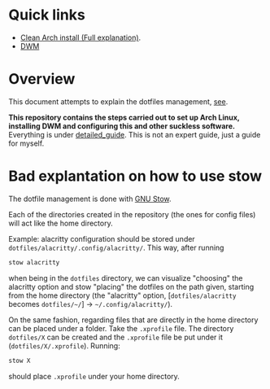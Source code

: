 # Quick links
- [Clean Arch install (Full explanation)](./detailed_guide/README.md). 
- [DWM](https://github.com/Isac-AS/dwm)

# Overview
This document attempts to explain the dotfiles management, [see](#bad-explantation-on-how-to-use-stow).

**This repository contains the steps carried out to set up Arch Linux, installing DWM and configuring this and other suckless software.** Everything is under [detailed_guide](./detailed_guide/). This is not an expert guide, just a guide for myself.

# Bad explantation on how to use stow
The dotfile management is done with [GNU Stow](https://www.gnu.org/software/stow/).

Each of the directories created in the repository (the ones for config files) will act like the home directory. 

Example: alacritty configuration should be stored under `dotfiles/alacritty/.config/alacritty/`. This way, after running
```bash
stow alacritty
```
when being in the `dotfiles` directory, we can visualize "choosing" the alacritty option and stow "placing" the dotfiles on the path given, starting from the home directory (the "alacritty" option, [`dotfiles/alacritty` becomes `dotfiles/~/`] -> `~/.config/alacritty/`).

On the same fashion, regarding files that are directly in the home directory can be placed under a folder. Take the `.xprofile` file. The directory `dotfiles/X` can be created and the `.xprofile` file be put under it (`dotfiles/X/.xprofile`). Running:
```bash
stow X
```
should place `.xprofile` under your home directory.

